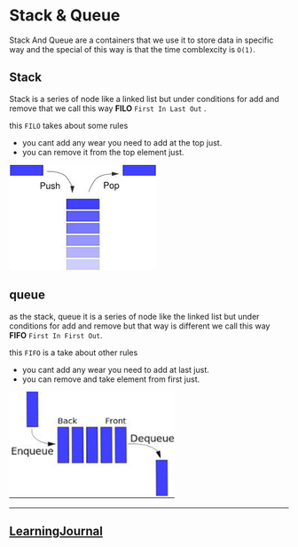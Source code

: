 # Stack & Queue


Stack And Queue are a containers that we use it to store data in specific way and the special of this way is that the time comblexcity is `O(1)`.

## Stack

Stack is a series of node like a linked list but under conditions for add and remove that we call this way **FILO** `First In Last Out` .

this `FILO` takes about some rules
- you cant add any wear you need to add at the top just.
- you can remove it from the top element just.  

![img](./Stack_img1.jpg)

## queue

as the stack, queue it is a series of node like the linked list but under conditions for add and remove but that way is different we call this way **FIFO** `First In First Out`.


this `FIFO` is a take about other rules
- you cant add any wear you need to add at last just.
- you can remove and take element from first just.  

![img](./Queue_img1.PNG)

------

## [LearningJournal](./LearningJournal.md)